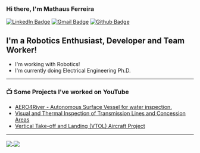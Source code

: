 ### Hi there, I'm Mathaus Ferreira

[![LinkedIn Badge](https://img.shields.io/badge/-MathausFerreira-blue?style=flat-square&logo=Linkedin&logoColor=white&link=https://https://www.linkedin.com/in/mathaus-ferreira-779674a1/)](https://www.linkedin.com/in/mathaus-ferreira-779674a1/)
[![Gmail Badge](https://img.shields.io/badge/-mathaus.silva@engenharia.ufjf.br-c14438?style=flat-square&logo=Gmail&logoColor=white&link=mailto:mathaus.silva@engenharia.ufjf.br)](mailto:mathaus.silva@engenharia.ufjf.br)
[![Github Badge](https://img.shields.io/badge/-MathausFerreira-black?style=flat-square&logo=Github&logoColor=white&link=https://github.com/MathausFerreira/)](https://github.com/MathausFerreira/)

## I'm a Robotics Enthusiast, Developer and Team Worker!
-  I'm working with Robotics!
-  I'm currently doing Electrical Engineering Ph.D. 


<!-- ### Connect with me:

[<img align="left" alt="Mathaus | LinkedIn" width="22px" src="https://cdn.jsdelivr.net/npm/simple-icons@v3/icons/linkedin.svg" />][linkedin]
[<img align="left" alt="Mathaus | Instagram" width="22px" src="https://cdn.jsdelivr.net/npm/simple-icons@v3/icons/instagram.svg" />][instagram] -->


<!-- <br /> -->

---

### 📺 Some Projects I've worked on YouTube 

<!-- YOUTUBE:START -->
- [AERO4River - Autonomous Surface Vessel for water inspection.](https://youtu.be/k-qC-Ms_5H4?list=PLxg9pywnxQpUn4iu7AmneZ1QmxKdCABWT)
- [Visual and Thermal Inspection of Transmission Lines and Concession Areas](https://www.youtube.com/watch?v=jHhmqaPVnIc)
- [Vertical Take-off and Landing (VTOL) Aircraft Project](https://www.youtube.com/watch?v=Ytr9HvbpxvU&t=250s)
<!-- YOUTUBE:END -->
---

<a href="https://github.com/anuraghazra/github-readme-stats">
  <img align="center" src="https://github-readme-stats.vercel.app/api?username=MathausFerreira&count_private=true&show_icons=true&theme=algolia" />
</a>
<a href="https://github.com/anuraghazra/convoychat">
  <img align="center" src="https://github-readme-stats.vercel.app/api/top-langs/?username=MathausFerreira&theme=algolia" />
</a>

<!-- [![Anurag's github stats](https://github-readme-stats.vercel.app/api?username=MathausFerreira&count_private=true&show_icons=true&theme=algolia)](https://github.com/anuraghazra/github-readme-stats)
[![Top Langs](https://github-readme-stats.vercel.app/api/top-langs/?username=MathausFerreira&theme=algolia)](https://github.com/anuraghazra/github-readme-stats)
 -->
